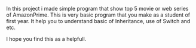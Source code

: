 In this project i made simple program that show top 5 movie or web series of AmazonPrime.
This is very basic program that you make as a student of first year. It help you to understand basic of Inheritance, use of Switch and etc.

I hope you find this as a helpfull.
